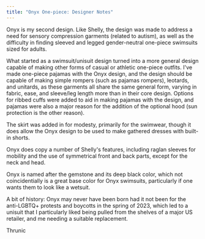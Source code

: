 ```yaml
---
title: "Onyx One-piece: Designer Notes"
---
```


Onyx is my second design. Like Shelly, the design was made to address a need for sensory compression garments (related to autism), as well as the difficulty in finding sleeved and legged gender-neutral one-piece swimsuits sized for adults.

What started as a swimsuit/unisuit design turned into a more general design capable of making other forms of casual or athletic one-piece outfits. I've made one-piece pajamas with the Onyx design, and the design should be capable of making simple rompers (such as pajamas rompers), leotards, and unitards, as these garments all share the same general form, varying in fabric, ease, and sleeve/leg length more than in their core design. Options for ribbed cuffs were added to aid in making pajamas with the design, and pajamas were also a major reason for the addition of the optional hood (sun protection is the other reason).

The skirt was added in for modesty, primarily for the swimwear, though it does allow the Onyx design to be used to make gathered dresses with built-in shorts.

Onyx does copy a number of Shelly's features, including raglan sleeves for mobility and the use of symmetrical front and back parts, except for the neck and head.

Onyx is named after the gemstone and its deep black color, which not coincidentially is a great base color for Onyx swimsuits, particularly if one wants them to look like a wetsuit.

A bit of history: Onyx may never have been born had it not been for the anti-LGBTQ+ protests and boycotts in the spring of 2023, which led to a unisuit that I particularly liked being pulled from the shelves of a major US retailer, and me needing a suitable replacement.

Thrunic
